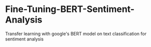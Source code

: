 # Fine-Tuning-BERT-Sentiment-Analysis
Transfer learning with google's BERT model on text classification for sentiment analysis

